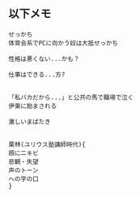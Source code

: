 


## 以下メモ

    せっかち
    体育会系でPCに向かう奴は大抵せっかち

    性格は悪くない...かも？

    仕事はできる...方?


    「私バカだから...」と公共の馬で職場で泣く
    伊東に励まされる

    激しいまばたき


    栗林(ユリウス塾講師時代){
    顔にニキビ
    悲観・失望
    声のトーン
    への字の口
    }

